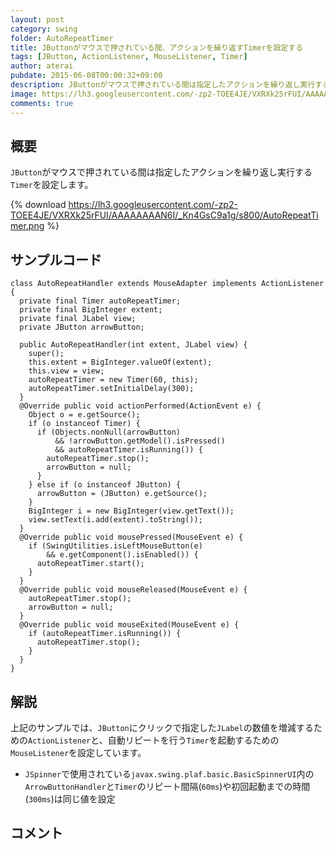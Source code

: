 ```yaml
---
layout: post
category: swing
folder: AutoRepeatTimer
title: JButtonがマウスで押されている間、アクションを繰り返すTimerを設定する
tags: [JButton, ActionListener, MouseListener, Timer]
author: aterai
pubdate: 2015-06-08T00:00:32+09:00
description: JButtonがマウスで押されている間は指定したアクションを繰り返し実行するTimerを設定します。
image: https://lh3.googleusercontent.com/-zp2-TOEE4JE/VXRXk25rFUI/AAAAAAAAN6I/_Kn4GsC9a1g/s800/AutoRepeatTimer.png
comments: true
---
```

## 概要
`JButton`がマウスで押されている間は指定したアクションを繰り返し実行する`Timer`を設定します。

{% download https://lh3.googleusercontent.com/-zp2-TOEE4JE/VXRXk25rFUI/AAAAAAAAN6I/_Kn4GsC9a1g/s800/AutoRepeatTimer.png %}

## サンプルコード
<pre class="prettyprint"><code>class AutoRepeatHandler extends MouseAdapter implements ActionListener {
  private final Timer autoRepeatTimer;
  private final BigInteger extent;
  private final JLabel view;
  private JButton arrowButton;

  public AutoRepeatHandler(int extent, JLabel view) {
    super();
    this.extent = BigInteger.valueOf(extent);
    this.view = view;
    autoRepeatTimer = new Timer(60, this);
    autoRepeatTimer.setInitialDelay(300);
  }
  @Override public void actionPerformed(ActionEvent e) {
    Object o = e.getSource();
    if (o instanceof Timer) {
      if (Objects.nonNull(arrowButton)
          &amp;&amp; !arrowButton.getModel().isPressed()
          &amp;&amp; autoRepeatTimer.isRunning()) {
        autoRepeatTimer.stop();
        arrowButton = null;
      }
    } else if (o instanceof JButton) {
      arrowButton = (JButton) e.getSource();
    }
    BigInteger i = new BigInteger(view.getText());
    view.setText(i.add(extent).toString());
  }
  @Override public void mousePressed(MouseEvent e) {
    if (SwingUtilities.isLeftMouseButton(e)
        &amp;&amp; e.getComponent().isEnabled()) {
      autoRepeatTimer.start();
    }
  }
  @Override public void mouseReleased(MouseEvent e) {
    autoRepeatTimer.stop();
    arrowButton = null;
  }
  @Override public void mouseExited(MouseEvent e) {
    if (autoRepeatTimer.isRunning()) {
      autoRepeatTimer.stop();
    }
  }
}
</code></pre>

## 解説
上記のサンプルでは、`JButton`にクリックで指定した`JLabel`の数値を増減するための`ActionListener`と、自動リピートを行う`Timer`を起動するための`MouseListener`を設定しています。

- `JSpinner`で使用されている`javax.swing.plaf.basic.BasicSpinnerUI`内の`ArrowButtonHandler`と`Timer`のリピート間隔(`60ms`)や初回起動までの時間(`300ms`)は同じ値を設定

<!-- dummy comment line for breaking list -->

## コメント
